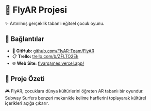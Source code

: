 # 🚀 FlyAR Projesi

✨ Artırılmış gerçeklik tabanlı eğitsel çocuk oyunu.

## 🔗 Bağlantılar

- 📂 **GitHub:** [github.com/FlyAR-Team/FlyAR](https://github.com/FlyAR-Game)
- 📋 **Trello:** [trello.com/b/ZFLTO2Ek](https://trello.com/b/ZFLTO2Ek)
- 🌐 **Web Site:** [flyargames.vercel.app/](https://flyargames.vercel.app/)

## 📝 Proje Özeti

🎮 FlyAR, çocuklara dünya kültürlerini öğreten AR tabanlı bir oyundur. Subway Surfers benzeri mekanikle kelime harflerini toplayarak kültürel içerikleri açığa çıkarır.

